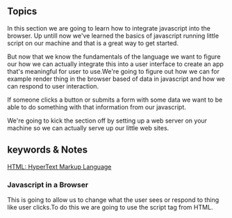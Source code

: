 ## Topics
In this section we are going to learn how to integrate javascript into the browser. Up untill now we've learned the basics of javascript running little script on our machine and that is a great way to get started.

But now that we know the fundamentals of the language we want to figure our how we can actually integrate this into a user interface to create an app that's meaningful for user to use.We're going to figure out how we can for example render thing in the browser based  of data in javascript and how we can respond to user interaction.

If someone clicks a button or submits a form with some data we want to be able to do something with that information from our javascript.

We're going to kick the section off by setting up a web server on your machine so we can actually serve up our little web sites.

## keywords & Notes

[HTML: HyperText Markup Language](https://developer.mozilla.org/en-US/docs/Web/HTML)
### Javascript in a Browser
This is going to allow us to change what the user sees or respond to thing like user clicks.To do this we are going to use the script tag 
from HTML.

[<script>: The Script element](https://developer.mozilla.org/en-US/docs/Web/HTML/Element/script)
The <script> HTML element is used to embed executable code or data; this is typically used to embed or refer to JavaScript code. The <script> element can also be used with other languages, such as WebGL's GLSL shader programming language and JSON.

[src](https://developer.mozilla.org/en-US/docs/Web/HTML/Element/script#attr-src)
This attribute specifies the URI of an external script; this can be used as an alternative to embedding a script directly within a document.

```
//Adding script tag on head tag of HTML, this is one way of adding Javascript.
<!DOCTYPE html>
<html lang="en">

<head>
    <meta charset="UTF-8">
    <meta http-equiv="X-UA-Compatible" content="IE=edge">
    <meta name="viewport" content="width=device-width, initial-scale=1.0">
    <title>Document</title>
    <script>
        console.log('This is from my HTML document')
    </script>
</head>

<body>
    <h1>Notes App</h1>

    <p>This appliation was created by Joseph Muganga</p>
    <h2>Take notes and never forget</h2>
</body>

</html>
```
> Another way of running javascript in a browser is to have a separated file which contain all of javascript code.

```
<head>
 
    <script src="./notes-app.js">
    </script>
</head>

<body>
  
</body>

</html>
```

### DOM Manipulation
So for in this section we learned a few important things. We learned how to create in HTML our document and we learned how to run a script by loading it into the document with a script tag.

> But we haven't' talked about is how to combine the two.How to do something with the documents inside of our javascript.For example listening for a button click or reading the text value in an element removing an element.

What we are going to do in this section is explore the DOM which stand for Document Object Model.So the document in DOM is the HTML document the object in DOM  is a javascript object.So we have an object in javascript that models the HTML documents that all the dogma's.

> So if I wanted to find all of my paragraph elements and get all of their text and see if there are any bad words in any of them I could use the DOM to do just that if I wanted to listen for a input fields of value to change I could use the DOM to do tht if I wanted to delete every single form from a web page I could use the DOM and to get that done anytime we're using javascript to do something with our HTML we're most likely going to be using the DOM. So we're going to kick thing off by figuring out how we can perform some basic DOM Manipulations.

The first thing that we're going to try to do is delete one of the elements in our document from our javascript file.I mentioned that the document is modeled using a javascript object and that objects is called document.This is not an object that we create.It's an object provided to us by the browser.We can use document to perform all of those DOM Manipulations.So if we were going to try to delete one of our elements let's say this paragraph tag for example.We can use document to perform all of those DOM manipulations.

So if were going to try to delete one of our elements let's say the paragraph tag for example. Well there are two steps 
* The first step is to get this element our of the document by querying it.So we're going to be able to search our document for various thing.
* The second step is what we want to do with the things we find.In this case we want to remove them.In other case we might want to update them or replace them.

#### How do we query our document for the various thing inside of it.
I'm going to kick this off by using one method on document, a very popular one this is `document.querySelector()`. It is called with a single value a string and in the method we define what we're looking for.In this case we're looking for a paragraph tag where we put inside of the quotes is actually the tag.Now what comes back from queries selector is a representation of not the whole document but a representation of just the element.So now all we need to do is just do something with the return value from query selector.

[Element.remove()](https://developer.mozilla.org/en-US/docs/Web/API/Element/remove)
The Element.remove() method removes the element from the tree it belongs to.

`Syntax`
remove()
```
const p = document.querySelector('p')
p.remove()
```

So this combination of querying the DOM and then using various methods is what we're going to do to manipulate our HTML from our javascript.I'm going to switch this back ovr to the paragraph and we're going to add another paragraph into the file.

`.querySelector` it matches the first match it finds, in this case it matched the first paragraph tag.

`.querySelectorAll()` it matches all the element specified, in this case it matches all the paragraph

```
//Query all and remove
const ps = document.querySelectorAll('p');
ps.forEach(function (p) {
    p.remove()
})

//Expected output: All the p element were deleted
```
`Element.textContent` provide access to text content of an element.

```
//Query all and remove
const ps = document.querySelectorAll('p');
ps.forEach(function (p) {
    console.log(p.textContent);
})

//Expected output:
This appliation was created by Joseph Muganga
Some note text
```
Now we can read the value off of text content but we could also write it as well.
```

//Query all and remove
const ps = document.querySelectorAll('p');
ps.forEach(function (p) {
  p.textContent = '************'
})
```
Expected output
![Textcontent](./img/textcontent.png)


```
//Query all and remove
const ps = document.querySelectorAll('p');
ps.forEach(function (p) {
  p.textContent = '************'
})
```
### Adding Element via the DOM
In this section we are going to learn how to add a new element to our HTML element to our HTML via the DOM.And this is going to be important because as we saw in the array's section the data for our application is going to be array of objects where each object represents the individual item whether it's an expense todo or a note it's going to be our job, the javascript developers to figure out how to render something new in the browser for each item.

> For example we might want to render a new paragraph tag for each todo and put little checkbox to it's left, for the note we're probably going to want to render two things the title and the body.

Either way we need to figure out how to add elements.

Step to add element 
* Create a element you want to add using `.createElement('p')`
* Update content of created Element for this case is a paragraph `newParagraph.textContent = 'Content'`
* Select the element of the parent element of where you want to put the new element `document.querySelector('body')`
* `.appendChild(newParagraph)`, append it to the parent Element
```
const newParagraph = document.createElement('p')
newParagraph.textContent = 'This is a new element from Javascript'
document.querySelector('body').appendChild(newParagraph)
```

This is the challenge exercise to display all of the todos which are incompleted
```
let todos = [{
    text: 'Order cat food',
    completed: false
}, {
    text: 'Clean Kitchen',
    completed: true
}, {
    text: 'Buy food',
    completed: true
}, {
    text: 'Do work',
    completed: false

}, {
    text: 'Exercise',
    completed: true
}]

let incompleteTodos = todos.filter((todo) => {
    return !todo.completed;
})

let body = document.querySelector('body');

let summary = document.createElement('h2');
summary.textContent = `You have ${incompleteTodos.length} todos Left`
body.appendChild(summary);

incompleteTodos.forEach((todo) => {
    const p = document.createElement('p');
    p.textContent = todo.text;
    body.appendChild(p)

})
```

### Handling User interactions
In this section ware finally going to cover user interaction.So if someone clicks a button and or types a new search string in the search field we should be able to do something in javascript based of that.

> So there are a lot of different events we can listen to.An event is something that the user does an event might be clicking a button or hovering a paragraph or scrolling on the screen.

All these events you can attach event listeners to, an event listener is nothing more than a function to run when the event happens.

so I can say hey when someone clicks this button run this function and that's exactly what we're going to set up.

When attaching an event listener to an element, we use an addEventListener() function.This addEventListener() function, it takes two argument, the first is a string and that's where you put an event name like `click` or `mouse up` or `change`.And the second argument is the function to run when that event happens.

Documentation: [EventTarget.addEventListener()](https://developer.mozilla.org/en-US/docs/Web/API/EventTarget/addEventListener)

An argument that passed to your callback function whenever you're listening for an event regardless of whether the event is click mouse up or any other event out there.You get your callback function you listener called with an argument.

This argument represent that event.So it gives you information about exactly what event happened and why.So this is really useful for us.

Now when we print `console.log(e)`, we're going to see just an overwhelming amount of information.And as with most of the things we've seen so far while there is a lot of information there's really only a few things that we're going to end up using.So you can found the (e) has more about 20 to 30 properties.

The most interesting thing is the `target` property, the target is actually a representation of the DOM element.So just like we can get the element back from query selector we can get the element that the event was fired on right here from `e.target`. That means we can do whatever we want.Like change the text of the element.

```
//Listent for a new todo creation
document.querySelector('button').addEventListener('click', function () {
    console.log('Button clicked')
})
```

### Advanced Queries
In this section we're going to learn a bit more about the different ways you can select elements from your document.

So currently we haven't had much trouble selecting the elements we're interested in working with.We select elements to remove, we read their values.

As we add more elements to the page we're going to run into issues we're selecting by tag isn't going to work very well.

So another way to select element in javascript is using `.querySelectorAll('tag')`
```
document.querySelectorAll('button')[1].addEventListener('click', function () {
  console.log('Delete all notes');
})
```
so imagine that I am UI designer and I come in and change the order of the buttons.The problem here is that the order is so important when using `.querySelectorAll()` and when we change the order of the elements this can be a problem.

So there is another way which is more specific way, we can get various elements on our pages as opposed to just targeting them by their tag name and then getting a big old list that works.

What we're going to use instead are `id's and classes`.
Well let's talk about the Id's and id is a way to get a unique identifier to each element on your page.It allows us to for example give a unique identifier to the button and then get targeted by its unique ID.

```
document.querySelector('#create-note').addEventListener('click', function (e) {
  e.target.textContent = 'The button was clicked';
})

document.querySelector('#remove-all').addEventListener('click', function () {
  console.log('Delete all notes');
})
```

> So by setting up those IDs over hee we're able to better target our stuff over here.Now if we were to switch the order again something that previously broke our event handlers we're going to see that they no longer break.

So we can use ID's or classes.ID's are unique to at most one element on your page.Classes can be held by multiple elements.So for example if I have a list of notes I might give each note a class of notes so I can target it easily from the javascript.

The difference between IDs and classes is not only can multiple elements have the same class,each elemtn can have as many classes as you need if you need a second one.

`querySelector()` is typically used with IDs because there's just one query selector.`querySelectorAll()` is typically used with classes because we're trying to get everything that has that class in here.

Now if you've worked with CSS before you should be familiar with this syntax (`.name,#name`).This is how we target stuff in CSS to apply style to it.We use the exact same patters in a querySelector() and querySelectorAll()

CSS tag selector
`Single`
* p - everything with p tag
* #replaced - an element with an id replaced
* .item - all element with class of item

We can actually change multiple things
`Multiple`
* p#order - paragraph with an id of order
* button.inventory - button with a class of inventory
* h1#title.inventory - h1 with id of tittle and class of inventory
* h1.application#title = h1 with a  class of application and id of title

### Text Inputs and Live Data filtering
In this section we are going to learn how to get text based input from the user so that user is going to be able to type something in the browser. And we're going to be able to get that data back and do something with it in our Javascript.

The input element is very flexible.There are all sorts of different types of inputs, we can work with the default one though is this text based input.Specifying the input type actually comes from the `type` attribute.

```
<input type="password">
<input type="text">
```

We might use it as the note title, the note body, the todo text or in this case we're going to use it as their search FILTER, allowing them to filter their notes by title or their todo's by todo text.

[<input>: The Input (Form Input) element](https://developer.mozilla.org/en-US/docs/Web/HTML/Element/input)
What we're going to explore is the input element, which is what we're going to use for various form fields like text based input and other like a checkbox.

So there are many event that you can use with input element, to check what is happening when you are interacting with it.Example of event are `input`, `change`

```
document.querySelector('#search-text').addEventListener('change', function (e) {
  console.log(e.target.value);
})
```

> So using the `change` event when you try to enter the value in a input, nothing changes but when you click away or remove the focus from this input the event actually fires.

So this type of event is very good when you want to capture the values after the user has remove the focus to an input, or click away. But when you need to capture value when user is entering data, the best event to use is 'input event.'

So this event will be fired each time the the use enter data, when  character is entered, the event will be fired or in other words, the event will be fired on every single character change.

So this will allow me to filter notes my dues or my expenses in real time as the user types.

There's another attibute for the input that's going to serve us well and this is the `placeholder attribute`.Another very common one for our text based inputs, placeholder allows us to provide a little smaple text input  when there is no value.

### Rendering our Filtered Data.
In this section we're going to render our data and filter it on the fly.
`HTML`
```
<body>
    <h1>Notes App</h1>
    <h2>Take notes and never forget</h2>

    <input type="text" name="" id="search-text" placeholder="filter todos">

    <div id="notes">
        
    </div>

    <button id="remove-all">Remove all notes</button>
    <button id="create-note">Create Note</button>

    <script src="./notes-app.js"></script>
</body>
```

`Javascript`
```
const notes = [{
  title: 'My next trip',
  body: 'I would like to go to Spain'
}, {
  title: 'Habits to work on',
  body: 'Exercise, Eating a bit better'
}, {
  title: 'Office modifications',
  body: 'Get a new seat'
}]

const filters = {
  searchText: ''
}
const renderNotes = function (notes, filters) {
  const filteredNotes = notes.filter(function (note) {
    return note.title.toLowerCase().includes(filters.searchText.toLowerCase())
  })
  document.querySelector('#notes').innerHTML = '';
  filteredNotes.forEach(function (note) {
    let noteEl = document.createElement('p');
    noteEl.textContent = note.title;
    document.querySelector('#notes').appendChild(noteEl);
  })
}

document.querySelector('#search-text').addEventListener('input', function (e) {
  filters.searchText = e.target.value;
  renderNotes(notes, filters)
})
```

### Todo Filter Challenge
> Challenge Tips
* Setup a div contain for todo
* Setup filters (searchText) and wire up a new filter input to change it
* Create a renderTodos function to render the latest filter data.

`HTML`
```<body>
    <h1>Todos</h1>
    <button id="add-todo">Add Todo</button>
    <input type="text" name="" id="typeTodo" placeholder="type your todo">
    <h2></h2>
    <div id="searchedTodo">
    </div>
    <script src="todos-app.js"></script>
</body>
```

`Javascript`
```
let todos = [{
    text: 'Order cat food',
    completed: false
}, {
    text: 'Clean Kitchen',
    completed: true
}, {
    text: 'Buy food',
    completed: true
}, {
    text: 'Do work',
    completed: false

}, {
    text: 'Exercise',
    completed: true
}]

let incompleteTodos = todos.filter((todo) => {
    return !todo.completed;
})

let body = document.querySelector('body');

let summary = document.createElement('h2');
summary.textContent = `You have ${incompleteTodos.length} todos Left`
body.appendChild(summary);

// incompleteTodos.forEach((todo) => {
//     const p = document.createElement('p');
//     p.textContent = todo.text;
//     body.appendChild(p)

// })
const filters = {
    searchText: ''
}

const renderTodos = function (todos, filters) {
    const filteredTodo = todos.filter(function (todo) {
        return todo.text.toLowerCase().includes(filters.searchText.toLowerCase())
    })
    const incompleteTodo = filteredTodo.filter((todo) => {
        return !todo.complete;
    })

    document.querySelector('#searchedTodo').innerHTML = '';

    incompleteTodo.forEach((todo) => {
        const todoEl = document.createElement(`p`);
        todoEl.textContent = todo.text;
        document.querySelector('#searchedTodo').appendChild(todoEl);


    })
```

### Working with form
> You can use `event.target.elements` to access all the elements withing the form.

`HTML`
```
    <form action="" id="form-name">

        <input type="text" name="firstName" id="" placeholder="First Name" id="firstName">
        <button>Submit</button>
    </form>
```
`Javascript`
```
 console.log(event.target.elements.firstName.value)

 Expected output:
 This will return the element with the name value of firstName which for this case is an input, so the value of it will be the value inserted in an input element.
```

`Challenge Code`
```
let todos = [{
    text: 'Order cat food',
    completed: false
}, {
    text: 'Clean Kitchen',
    completed: true
}, {
    text: 'Buy food',
    completed: true
}, {
    text: 'Do work',
    completed: false
}, {
    text: 'Exercise',
    completed: true
}]


//filter
const filters = {
    searchText: ''
}

//rendering todos
const renderTodos = function (todos, filters) {
    const filteredTodo = todos.filter(function (todo) {
        return todo.text.toLowerCase().includes(filters.searchText.toLowerCase())
    })
    const incompleteTodos = filteredTodo.filter((todo) => {
        return !todo.complete;
    })

    let searchedTodoDiv = document.querySelector('#searchedTodo');

    searchedTodoDiv.innerHTML = '';

    let summary = document.createElement('h2');
    summary.textContent = `You have ${incompleteTodos.length} todos Left`
    searchedTodoDiv.appendChild(summary);

    incompleteTodos.forEach((todo) => {
        const todoEl = document.createElement(`p`);
        todoEl.textContent = todo.text;
        searchedTodoDiv.appendChild(todoEl);

    })
}
renderTodos(todos, filters);

//filtering todos
document.querySelector('#filterTodoItems').addEventListener('input', (e) => {
    filters.searchText = e.target.value;
    renderTodos(todos, filters);
    // e.target.value = "";
})

//Add Todo Item
document.querySelector("form").addEventListener('submit', (e) => {
    e.preventDefault();
    todos.push({
        text: e.target.elements.todoText.value,
        complete: false
    })
    renderTodos(todos, filters);
    e.target.elements.todoText.value = '';

})
```
### Checkboxes
In this video we're going to learn about the checkbox and this is going to allow us to add things that need to either be true or false.

> When we first explored our text based inputs we saw that we had access to both `change` and `input`. And there was a clear advantage that `input` allowed us to get the new value on every key stroke as opposed to having to wait untill the user typed something and then clicked away.

But with checkboxes through we are just going to use the `change event` and it's going to fire as soon as the checkbox gets checked or unchecked over here.

> For a text based field for checkboxes we actually have a `checked` property and this is a boolean. So it's true if the checkbox is now checked.It's false if a checkbox is now unchecked.

```
let todos = [{
    text: 'Order cat food',
    completed: false
}, {
    text: 'Clean Kitchen',
    completed: true
}, {
    text: 'Buy food',
    completed: true
}, {
    text: 'Do work',
    completed: false
}, {
    text: 'Exercise',
    completed: true
}]


//filter
const filters = {
    searchText: '',
    hideCompleted: false
}

//rendering todos
const renderTodos = function (todos, filters) {

    //based on the search
    const filteredTodo = todos.filter(function (todo) {
        let searchMatch = todo.text.toLowerCase().includes(filters.searchText.toLowerCase())
        let hideCompletedMatch = !filters.hideCompleted || !todo.completed;
        return searchMatch && hideCompletedMatch;
    })


    const incompleteTodos = filteredTodo.filter((todo) => {
        return !todo.completed;
    })

    let searchedTodoDiv = document.querySelector('#searchedTodo');

    searchedTodoDiv.innerHTML = '';

    let summary = document.createElement('h2');
    summary.textContent = `You have ${incompleteTodos.length} todos Left`
    searchedTodoDiv.appendChild(summary);

    filteredTodo.forEach((todo) => {
        const todoEl = document.createElement(`p`);
        todoEl.textContent = todo.text;
        searchedTodoDiv.appendChild(todoEl);

    })
}
renderTodos(todos, filters);

//filtering todos
document.querySelector('#filterTodoItems').addEventListener('input', (e) => {
    filters.searchText = e.target.value;
    renderTodos(todos, filters);
    // e.target.value = "";
})

//Add Todo Item
document.querySelector("form").addEventListener('submit', (e) => {
    e.preventDefault();
    todos.push({
        text: e.target.elements.todoText.value,
        complete: false
    })
    renderTodos(todos, filters);
    e.target.elements.todoText.value = '';

})


document.querySelector('#hide-completed').addEventListener('change', (e) => {
    filters.hideCompleted = e.target.checked;
    renderTodos(todos, filters);
});

```



### Dropdowns
In this session which is the last section for this section, we will going to learn about select dropdown.So the dropdown is going to allow us to provide the user with multiple pre-configured options and they can pick one.

```
<!--html-->
    <select name="" id="filter-by">
        <option value="by-edited">Sort by last edited</option>
        <option value="by-created">Sort by recent created</option>
        <option value="alphabetical">Sort alphabetically</option>
    </select>
```

```
//js
//dropdown
document.querySelector('#filter-by').addEventListener('change', (e) => {
  console.log(e.target.value);
})
```

## Summary
On this section we have learned how Javascript is used in a Browser to enable user interactions, this includes event handling
